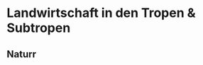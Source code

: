 # Landwirtschaft in den Tropen & Subtropen

## Naturr
<!--stackedit_data:
eyJoaXN0b3J5IjpbLTEyNjczNTY3ODUsLTIwNTk0OTc1MTksMT
M4MzIyMDg2N119
-->